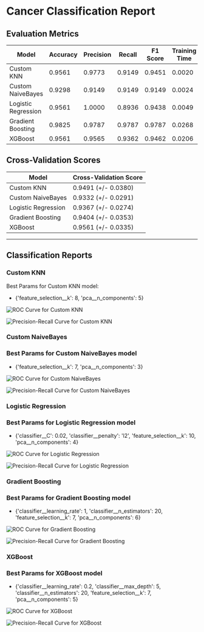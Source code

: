 # Cancer Classification Report

## Evaluation Metrics
| Model | Accuracy | Precision | Recall | F1 Score | Training Time |
|-------|----------|-----------|--------|----------|---------------|
| Custom KNN | 0.9561 | 0.9773 | 0.9149 | 0.9451 | 0.0020 |
| Custom NaiveBayes | 0.9298 | 0.9149 | 0.9149 | 0.9149 | 0.0024 |
| Logistic Regression | 0.9561 | 1.0000 | 0.8936 | 0.9438 | 0.0049 |
| Gradient Boosting | 0.9825 | 0.9787 | 0.9787 | 0.9787 | 0.0268 |
| XGBoost | 0.9561 | 0.9565 | 0.9362 | 0.9462 | 0.0206 |


## Cross-Validation Scores

| Model | Cross-Validation Score |
|-------|-----------------------|
| Custom KNN | 0.9491 (+/- 0.0380) |
| Custom NaiveBayes | 0.9332 (+/- 0.0291) |
| Logistic Regression | 0.9367 (+/- 0.0274) |
| Gradient Boosting | 0.9404 (+/- 0.0353) |
| XGBoost | 0.9561 (+/- 0.0335) |

---
## Classification Reports

### **Custom KNN**

Best Params for Custom KNN model:
- {'feature_selection__k': 8, 'pca__n_components': 5}

![ROC Curve for Custom KNN](./figures/roc_curve_Custom_KNN.png)

![Precision-Recall Curve for Custom KNN](./figures/precision_recall_curve_Custom_KNN.png)

### **Custom NaiveBayes**

### Best Params for Custom NaiveBayes model

- {'feature_selection__k': 7, 'pca__n_components': 3}


![ROC Curve for Custom NaiveBayes](./figures/roc_curve_Custom_NaiveBayes.png)

![Precision-Recall Curve for Custom NaiveBayes](./figures/precision_recall_curve_Custom_NaiveBayes.png)


### **Logistic Regression**
### Best Params for Logistic Regression model
- {'classifier__C': 0.02, 'classifier__penalty': 'l2', 'feature_selection__k': 10, 'pca__n_components': 4}

![ROC Curve for Logistic Regression](./figures/roc_curve_Logistic_Regression.png)

![Precision-Recall Curve for Logistic Regression](./figures/precision_recall_curve_Logistic_Regression.png)

### **Gradient Boosting**
### Best Params for Gradient Boosting model

- {'classifier__learning_rate': 1, 'classifier__n_estimators': 20, 'feature_selection__k': 7, 'pca__n_components': 6}

![ROC Curve for Gradient Boosting](./figures/roc_curve_Gradient_Boosting.png)

![Precision-Recall Curve for Gradient Boosting](./figures/precision_recall_curve_Gradient_Boosting.png)

### **XGBoost**

### Best Params for XGBoost model

- {'classifier__learning_rate': 0.2, 'classifier__max_depth': 5, 'classifier__n_estimators': 20, 'feature_selection__k': 7, 'pca__n_components': 5}

![ROC Curve for XGBoost](./figures/roc_curve_XGBoost.png)

![Precision-Recall Curve for XGBoost](./figures/precision_recall_curve_XGBoost.png)

